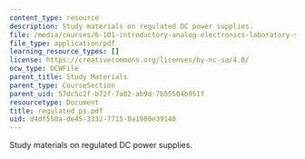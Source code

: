 ```yaml
---
content_type: resource
description: Study materials on regulated DC power supplies.
file: /media/courses/6-101-introductory-analog-electronics-laboratory-spring-2007/d4df550ade45333277150a1980e39140_regulated_ps.pdf
file_type: application/pdf
learning_resource_types: []
license: https://creativecommons.org/licenses/by-nc-sa/4.0/
ocw_type: OCWFile
parent_title: Study Materials
parent_type: CourseSection
parent_uid: 57dc5c2f-b72f-7a02-ab9d-7b55504b951f
resourcetype: Document
title: regulated_ps.pdf
uid: d4df550a-de45-3332-7715-0a1980e39140
---
```

Study materials on regulated DC power supplies.
